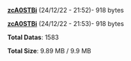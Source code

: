[**zcA0STBi**](/data/zcA0STBi.txt) (24/12/22 - 21:52)- 918 bytes

[**zcA0STBi**](/data/zcA0STBi.txt) (24/12/22 - 21:53)- 918 bytes

**Total Datas**: 1583

**Total Size**: 9.89 MB / 9.9 MB